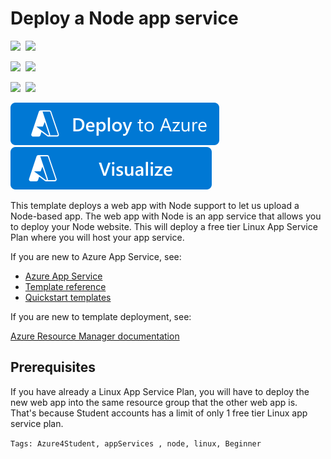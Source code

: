 # Deploy a Node app service

<IMG SRC="https://azurequickstartsservice.blob.core.windows.net/badges/101-webapp-linux-node/PublicLastTestDate.svg" />&nbsp;
<IMG SRC="https://azurequickstartsservice.blob.core.windows.net/badges/101-webapp-linux-node/PublicDeployment.svg" />&nbsp;

<IMG SRC="https://azurequickstartsservice.blob.core.windows.net/badges/101-webapp-linux-node/FairfaxLastTestDate.svg" />&nbsp;
<IMG SRC="https://azurequickstartsservice.blob.core.windows.net/badges/101-webapp-linux-node/FairfaxDeployment.svg" />&nbsp;

<IMG SRC="https://azurequickstartsservice.blob.core.windows.net/badges/101-webapp-linux-node/BestPracticeResult.svg" />&nbsp;
<IMG SRC="https://azurequickstartsservice.blob.core.windows.net/badges/101-webapp-linux-node/CredScanResult.svg" />&nbsp;

<a href="https://portal.azure.com/#create/Microsoft.Template/uri/https%3A%2F%2Fraw.githubusercontent.com%2FAzure%2Fazure-quickstart-templates%2Fmaster%2F101-webapp-linux-node%2Fazuredeploy.json" target="_blank">
    <img src="https://raw.githubusercontent.com/Azure/azure-quickstart-templates/master/1-CONTRIBUTION-GUIDE/images/deploytoazure.svg"/>
</a>
<a href="http://armviz.io/#/?load=https%3A%2F%2Fraw.githubusercontent.com%2FAzure%2Fazure-quickstart-templates%2Fmaster%2F101-webapp-linux-node%2Fazuredeploy.json" target="_blank">
    <img src="https://raw.githubusercontent.com/Azure/azure-quickstart-templates/master/1-CONTRIBUTION-GUIDE/images/visualizebutton.svg"/>
</a>

This template deploys a web app with Node support to let us upload a Node-based app. The web app with Node is an app service that allows you to deploy your Node website. This will deploy a free tier Linux App Service Plan where you will host your app service.

If you are new to Azure App Service, see:

- [Azure App Service](https://azure.microsoft.com/services/app-service/web/)
- [Template reference](https://docs.microsoft.com/azure/templates/microsoft.web/allversions)
- [Quickstart templates](https://azure.microsoft.com/resources/templates/?resourceType=Microsoft.Compute&pageNumber=1&sort=Popular&term=web+apps)

If you are new to template deployment, see:

[Azure Resource Manager documentation](https://docs.microsoft.com/azure/azure-resource-manager/)

## Prerequisites

If you have already a Linux App Service Plan, you will have to deploy the new web app into the same resource group that the other web app is. That's because Student accounts has a limit of only 1 free tier Linux app service plan.

`Tags: Azure4Student, appServices , node, linux, Beginner`
